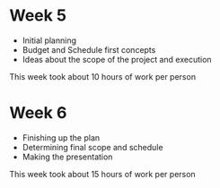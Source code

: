 # Week 5
- Initial planning
- Budget and Schedule first concepts
- Ideas about the scope of the project and execution

This week took about 10 hours of work per person

# Week 6
- Finishing up the plan
- Determining final scope and schedule
- Making the presentation

This week took about 15 hours of work per person
